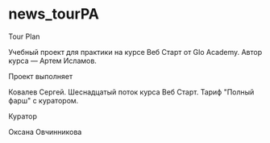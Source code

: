 # news_tourPA
Tour Plan

Учебный проект для практики на курсе Веб Старт от Glo Academy. Автор курса — Артем Исламов.

Проект выполняет

Ковалев Сергей. Шеснадцатый поток курса Веб Старт. Тариф "Полный фарш" с куратором.

Куратор

Оксана Овчинникова